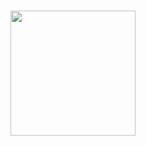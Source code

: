 #  <img src="https://media.giphy.com/media/v1.Y2lkPTc5MGI3NjExdW16c29rYXB1YjVhbGo3aHZ5ZGZmN293OTh4M3hlYnV2Zm9tZm96YSZlcD12MV9pbnRlcm5hbF9naWZfYnlfaWQmY3Q9Zw/YlCezx0tNXAdkuco8h/giphy.gif" width="200"/> 

